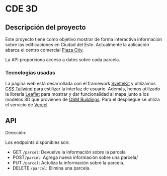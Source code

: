 <h1>CDE 3D</h1>

## Descripción del proyecto

Este proyecto tiene como objetivo mostrar de forma interactiva información sobre las edificaciones en Ciudad del Este. Actualmente la aplicación abarca el centro comercial [Plaza City](https://plaza-city.com/).

La API proporciona acceso a datos sobre cada parcela.

### Tecnologías usadas

La página web está desarrollada con el framework [SvelteKit](https://kit.svelte.dev/) y utilizamos [CSS Tailwind](https://tailwindcss.com/) para estilizar la interfaz de usuario. Además, hemos utilizado la librería [Leaflet](https://leafletjs.com/) para mostrar y dar funcionalidad al mapa junto a los modelos 3D que provienen de [OSM Buildings](https://osmbuildings.org/). Para el despliegue se utiliza el servicio de [Vercel](https://vercel.com/).

## API

Dirección:

Los endpoints disponibles son:

- GET `/parcel`: Devuelve la información sobre la parcela
- POST`/parcel`: Agrega nueva información sobre una parcela/
- PUT `/parcel`: Actuliza la información sobre la parcela.
- DELETE `/parcel`: Elimina una parcela.
